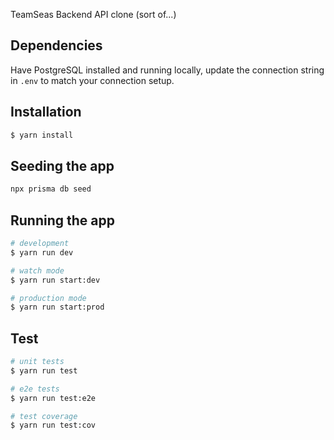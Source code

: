 TeamSeas Backend API clone (sort of...)

## Dependencies

Have PostgreSQL installed and running locally, update the connection string in
`.env` to match your connection setup.

## Installation

```bash
$ yarn install
```

## Seeding the app

```bash
npx prisma db seed

```

## Running the app

```bash
# development
$ yarn run dev

# watch mode
$ yarn run start:dev

# production mode
$ yarn run start:prod
```

## Test

```bash
# unit tests
$ yarn run test

# e2e tests
$ yarn run test:e2e

# test coverage
$ yarn run test:cov
```
